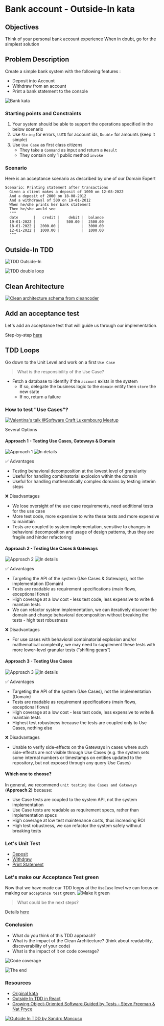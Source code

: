# Bank account - Outside-In kata

## Objectives
Think of your personal bank account experience
When in doubt, go for the simplest solution

## Problem Description
Create a simple bank system with the following features :
- Deposit into Account
- Withdraw from an account
- Print a bank statement to the console

![Bank kata](img/bank.png)

### Starting points and Constraints
1. Your system should be able to support the operations specified in the below scenario
2. Use `String` for errors, `UUID` for account ids, `Double` for amounts (keep it simple)
3. Use `Use Case` as first class citizens
    - They take a `Command` as input and return a `Result`
    - They contain only 1 public method `invoke`

### Scenario
Here is an acceptance scenario as described by one of our Domain Expert

```gherkin
Scenario: Printing statement after transactions
  Given a client makes a deposit of 1000 on 12-08-2022
  And a deposit of 2000 on 18-08-2012
  And a withdrawal of 500 on 19-01-2012
  When he/she prints her bank statement
  Then he/she would see
  """
  date       |   credit |    debit |  balance
  19-01-2022 |          |   500.00 |  2500.00
  18-01-2022 |  2000.00 |          |  3000.00
  12-01-2022 |  1000.00 |          |  1000.00
  """
```

## Outside-In TDD
![TDD Outside-In](img/outside-in.png)

![TDD double loop](img/tdd-double-loop.png)

## Clean Architecture
[![Clean architecture schema from cleancoder](https://blog.cleancoder.com/uncle-bob/images/2012-08-13-the-clean-architecture/CleanArchitecture.jpg)](https://blog.cleancoder.com/uncle-bob/2012/08/13/the-clean-architecture.html)

## Add an acceptance test
Let's add an acceptance test that will guide us through our implementation.

Step-by-step [here](kata/docs/1.acceptance-tests.md)

## TDD Loops
Go down to the Unit Level and work on a first `Use Case`

> What is the responsibility of the Use Case?

- Fetch a database to identify if the `account` exists in the system
  - If so, delegate the business logic to the `domain` entity then `store` the new state
  - If no, return a failure

### How to test "Use Cases"?
[![Valentina's talk @Software Craft Luxembourg Meetup](img/valentinas-talk.png)](https://youtu.be/IZWLnn2fNko)

Several Options

#### Approach 1 - Testing Use Cases, Gateways & Domain
![Approach 1](img/approach1.png)
![In details](img/approach1-details.png)


✅ Advantages
- Testing behavioral decomposition at the lowest level of granularity
- Useful for handling combinatorial explosion within the domain
- Useful for handling mathematically complex domains by testing interim steps

❌ Disadvantages
- We lose oversight of the use case requirements, need additional tests for the use case
- More test code, more expensive to write these tests and more expensive to maintain
- Tests are coupled to system implementation, sensitive to changes in behavioral decomposition and usage of design patterns, thus they are fragile and hinder refactoring

#### Approach 2 - Testing Use Cases & Gateways
![Approach 2](img/approach2.png)
![In details](img/approach2-details.png)

✅ Advantages
- Targeting the API of the system (Use Cases & Gateways), not the implementation (Domain)
- Tests are readable as requirement specifications (main flows, exceptional flows)
- High coverage at a low cost - less test code, less expensive to write & maintain tests
- We can refactor system implementation, we can iteratively discover the domain and change behavioral decomposition without breaking the tests - high test robustness

❌ Disadvantages
- For use cases with behavioral combinatorial explosion and/or mathematical complexity, we may need to supplement these tests with more lower-level granular tests (“shifting gears”)

#### Approach 3 - Testing Use Cases
![Approach 3](img/approach3.png)
![In details](img/approach3-details.png)

✅ Advantages
- Targeting the API of the system (Use Cases), not the implementation (Domain)
- Tests are readable as requirement specifications (main flows, exceptional flows)
- High coverage at a low cost - less test code, less expensive to write & maintain tests
- Highest test robustness because the tests are coupled only to Use Cases, nothing else

❌ Disadvantages
- Unable to verify side-effects on the Gateways in cases where such side-effects are not visible through Use Cases (e.g. the system sets some internal numbers or timestamps on entities updated to the repository, but not exposed through any query Use Cases)

#### Which one to choose?
In general, we recommend `unit testing Use Cases and Gateways` (**Approach 2**) because:
- Use Case tests are coupled to the system API, not the system implementation
- Use Case tests are readable as requirement specs, rather than implementation specs
- High coverage at low test maintenance costs, thus increasing ROI
- High test robustness, we can refactor the system safely without breaking tests

### Let's Unit Test
- [Deposit](kata/docs/2.deposit.md)
- [Withdraw](kata/docs/3.withdraw.md)
- [Print Statement](kata/docs/4.print-statement.md)

### Let's make our Acceptance Test green
Now that we have made our TDD loops at the `UseCase` level we can focus on making our `acceptance test` green.
![Make it green](img/green-again.png)

> What could be the next steps?

Details [here](kata/docs/5.finish-acceptance-test.md)

### Conclusion
- What do you think of this TDD approach?
- What is the impact of the Clean Architecture? (think about readability, discoverability of your code)
- What is the impact of it on code coverage?

![Code coverage](img/coverage-trend.png)

![The end](img/end.png)

### Resources
- [Original kata](https://github.com/sandromancuso/Bank-kata)
- [Outside In TDD in React](https://youtu.be/20jEMBTGVG4)
- [Growing Object-Oriented Software Guided by Tests - Steve Freeman & Nat Pryce](http://www.growing-object-oriented-software.com/)

[![Outside In TDD by Sandro Mancuso](img/outside-in-tdd-codurance.png)](https://youtu.be/XHnuMjah6ps)